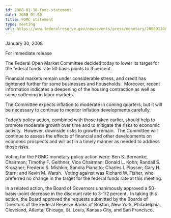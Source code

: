 ```yaml
---
id: 2008-01-30-fomc-statement
date: 2008-01-30
title: FOMC statement
type: meeting
url: https://www.federalreserve.gov/newsevents/press/monetary/20080130a.htm
---
```


January 30, 2008

For immediate release

The Federal Open Market Committee decided today to lower its target for the federal funds rate 50 basis points to 3 percent.

Financial markets remain under considerable stress, and credit has tightened further for some businesses and households.  Moreover, recent information indicates a deepening of the housing contraction as well as some softening in labor markets.

The Committee expects inflation to moderate in coming quarters, but it will be necessary to continue to monitor inflation developments carefully.

Today’s policy action, combined with those taken earlier, should help to promote moderate growth over time and to mitigate the risks to economic activity.  However, downside risks to growth remain.  The Committee will continue to assess the effects of financial and other developments on economic prospects and will act in a timely manner as needed to address those risks.

Voting for the FOMC monetary policy action were: Ben S. Bernanke, Chairman; Timothy F. Geithner, Vice Chairman; Donald L. Kohn; Randall S. Kroszner; Frederic S. Mishkin; Sandra Pianalto; Charles I. Plosser; Gary H. Stern; and Kevin M. Warsh.  Voting against was Richard W. Fisher, who preferred no change in the target for the federal funds rate at this meeting.

In a related action, the Board of Governors unanimously approved a 50-basis-point decrease in the discount rate to 3-1/2 percent.  In taking this action, the Board approved the requests submitted by the Boards of Directors of the Federal Reserve Banks of Boston, New York, Philadelphia, Cleveland, Atlanta, Chicago, St. Louis, Kansas City, and San Francisco.